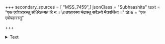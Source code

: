 +++
secondary_sources = [ "MSS_7459",]
jsonClass = "Subhaashita"
text = "एक एवोपहारस्तु संधिरेतन्मतं हि नः।  \nउपहारस्य भेदास्तु सर्वेऽन्ये मैत्रवर्जिताः॥"
title = "एक एवोपहारस्तु"

+++

<details><summary>Text</summary>

एक एवोपहारस्तु संधिरेतन्मतं हि नः।  
उपहारस्य भेदास्तु सर्वेऽन्ये मैत्रवर्जिताः॥
</details>
